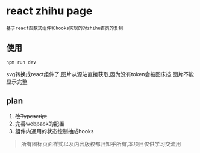 # react zhihu page
    基于react函数式组件和hooks实现的对zhihu首页的复制

## 使用
```
npm run dev
```
svg转换成react组件了,图片从源站直接获取,因为没有token会被图床挡,图片不能显示完整


## plan
1. ~~改Typescript~~
2. ~~完善webpack的配置~~
3. 组件内通用的状态控制抽成hooks

> 所有图标页面样式以及内容版权都归知乎所有,本项目仅供学习交流用
